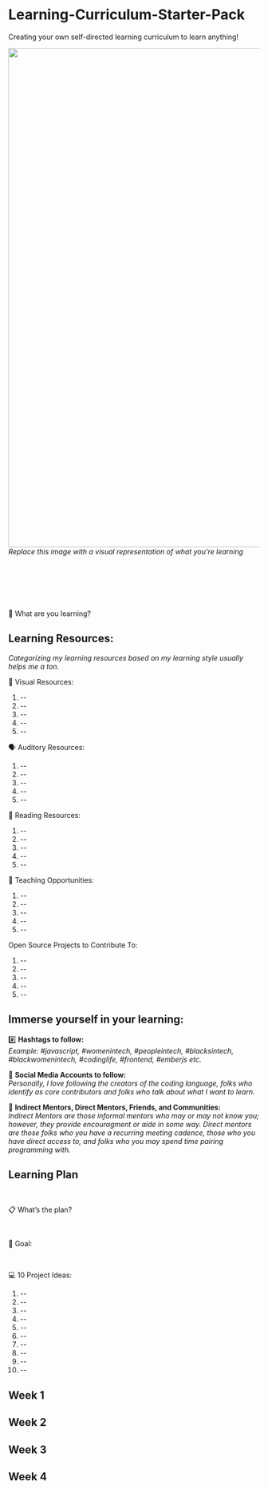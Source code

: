 # Learning-Curriculum-Starter-Pack
Creating your own self-directed learning curriculum to learn anything!

<img src="https://user-images.githubusercontent.com/7072856/112834525-18149c80-9066-11eb-8451-e224d1bbc5f4.png" width=1000 />
<i>Replace this image with a visual representation of what you're learning</i>


<p>&nbsp;</p>
<p>&nbsp;</p>
<p>&nbsp;</p>

🤔 What are you learning?


## Learning Resources:
<i> Categorizing my learning resources based on my learning style usually helps me a ton. </i>



👀 Visual Resources:


1. --
2. --
3. --
4. --
5. --



🗣 Auditory Resources: 


1. --
2. --
3. --
4. --
5. --



📖 Reading Resources:


1. --
2. --
3. --
4. --
5. --



📝 Teaching Opportunities:


1. --
2. --
3. --
4. --
5. --


Open Source Projects to Contribute To:


1. --
2. --
3. --
4. --
5. --


## Immerse yourself in your learning:

#️⃣ <b>Hashtags to follow:</b>
<br />
<i>Example: #javascript, #womenintech, #peopleintech, #blacksintech, #blackwomenintech, #codinglife, #frontend, #emberjs etc.</i>

👤 <b>Social Media Accounts to follow:</b>
<br />
<i>Personally, I love following the creators of the coding language, folks who identify as core contributors and folks who talk about what I want to learn. </i>

👥 <b>Indirect Mentors, Direct Mentors, Friends, and Communities:</b>
<br />
<i>Indirect Mentors are those informal mentors who may or may not know you; however, they provide encouragment or aide in some way. Direct mentors are those folks who you have a recurring meeting cadence, those who you have direct access to, and folks who you may spend time pairing programming with.</i>


## Learning Plan
<p>&nbsp;</p>
📋 What’s the plan? 

<p>&nbsp;</p>
🎯 Goal:

<p>&nbsp;</p>
💻 10 Project Ideas:


1. --
2. --
3. --
4. --
5. --
6. --
7. --
8. --
9. --
10. --


Week 1
----------

Week 2
----------

Week 3
----------

Week 4
----------


